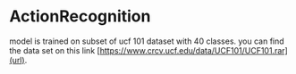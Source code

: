 # ActionRecognition
model is trained on subset of ucf 101 dataset  with 40 classes. you can find the data set on this link [https://www.crcv.ucf.edu/data/UCF101/UCF101.rar](url).
